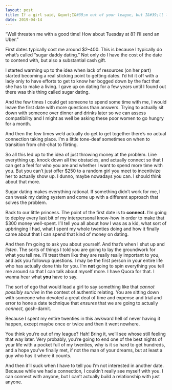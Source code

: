 ```yaml
---
layout: post
title: If a girl said, &quot;I&#39;m out of your league, but I&#39;ll let you go on a few dates with me.&quot; What would you say?
date: 2019-04-14
---
```


<p>“Well threaten me with a good time! How about Tuesday at 8? I’ll send an Uber.”</p><p>First dates typically cost me around $2–400. This is because I typically do what’s called “sugar daddy dating.” Not only do I have the cost of the date to contend with, but also a substantial cash gift.</p><p>I started warming up to the idea when lack of resources (on her part) started becoming a real sticking point to getting dates. I’d hit it off with a lady only to have efforts to get to know her bogged down by the fact that she has to make a living. I gave up on dating for a few years until I found out there was this thing called sugar dating.</p><p>And the few times I could get someone to spend some time with me, I would leave the first date with more questions than answers. Trying to actually sit down with someone over dinner and drinks later so we can assess compatibility and I might as well be asking these poor women to go hungry for a month.</p><p>And then the few times we’d actually do get to get together there’s no actual connection taking place. I’m a little tone-deaf sometimes on when to transition from chit-chat to flirting.</p><p>So all this led up to the idea of just throwing money at the problem. Line everything up, knock down all the obstacles, and actually connect so that I can get a feel for who you are and whether I want to spend more time with you. But you can’t just offer $250 to a random girl you meet to incentivize her to actually show up. I dunno, maybe nowadays you can. I should think about that more.</p><p>Sugar dating makes everything rational. If something didn’t work for me, I can tweak my dating system and come up with a different approach that solves the problem.</p><p>Back to our little princess. The point of the first date is to <b>connect.</b> I’m going to deploy every last bit of my interpersonal know-how in order to make that $300 money well-spent. I’ll tell you all about how I was as a kid, what sort of upbringing I had, what I spent my whole twenties doing and how it finally came about that I can spend that kind of money on dating.</p><p>And then I’m going to ask you about yourself. And that’s when I shut up and <i>listen</i>. The sorts of things I told you are going to lay the groundwork for what you tell me. I’ll treat them like they are really really important to you, and ask you followup questions. I may be the first person in your entire life who has actually done this for you. I’m <b>not</b> going to spin everything you tell me around so that I can talk about myself more. I have Quora for that. I wanna hear what <b>you</b> have to say.</p><p>The sort of ego that would lead a girl to say something like that <i>cannot possibly survive</i> in the context of authentic relating. You are sitting down with someone who devoted a great deal of time and expense and trial and error to hone a date technique that <i>ensures</i> that we are going to actually <i>connect,</i> gosh-darnit.</p><p>Because I spent my entire twenties in this awkward hell of never having it happen, except maybe once or twice and then it went nowhere.</p><p>You think you’re out of my league? Hah! Bring it, we’ll see whose still feeling that way later. Very probably, you’re going to end one of the best nights of your life with a pocket full of my twenties, why is it so hard to get hundreds, and a hope you’ve finally met, if not the man of your dreams, but at least a guy who has it where it counts.</p><p>And then it’ll suck when I have to tell you I’m not interested in another date. Because while we had a connection<i>,</i> I couldn’t really see myself with you. I can connect with anyone, but I can’t actually build a relationship with just anyone.</p>
